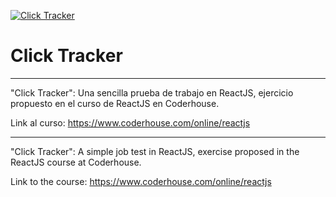 [![Click Tracker](https://i.imgur.com/ZvLxh7L.png "Click Tracker")](https://sebastianboari.github.io/click-tracker-reactjs.github.io/ "Click Tracker")
# Click Tracker

------------

"Click Tracker": Una sencilla prueba de trabajo en ReactJS, ejercicio propuesto en el curso de ReactJS en Coderhouse.

Link al curso: https://www.coderhouse.com/online/reactjs

------------


"Click Tracker": A simple job test in ReactJS, exercise proposed in the ReactJS course at Coderhouse.

Link to the course: https://www.coderhouse.com/online/reactjs